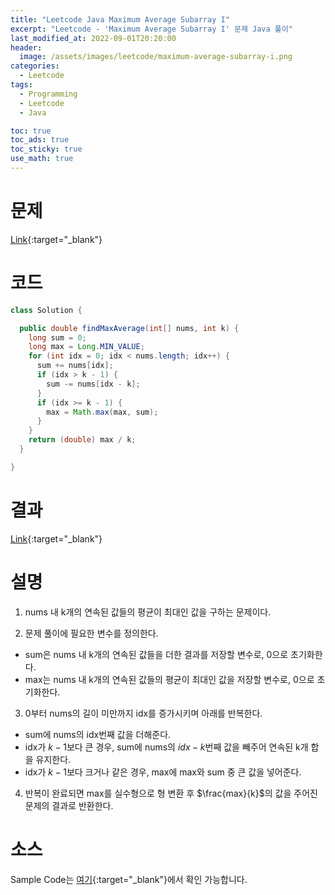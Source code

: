```yaml
---
title: "Leetcode Java Maximum Average Subarray I"
excerpt: "Leetcode - 'Maximum Average Subarray I' 문제 Java 풀이"
last_modified_at: 2022-09-01T20:20:00
header:
  image: /assets/images/leetcode/maximum-average-subarray-i.png
categories:
  - Leetcode
tags:
  - Programming
  - Leetcode
  - Java

toc: true
toc_ads: true
toc_sticky: true
use_math: true
---
```

# 문제
[Link](https://leetcode.com/problems/maximum-average-subarray-i/){:target="_blank"}

# 코드
```java
class Solution {

  public double findMaxAverage(int[] nums, int k) {
    long sum = 0;
    long max = Long.MIN_VALUE;
    for (int idx = 0; idx < nums.length; idx++) {
      sum += nums[idx];
      if (idx > k - 1) {
        sum -= nums[idx - k];
      }
      if (idx >= k - 1) {
        max = Math.max(max, sum);
      }
    }
    return (double) max / k;
  }

}
```

# 결과
[Link](https://leetcode.com/submissions/detail/788746584/){:target="_blank"}

# 설명
1. nums 내 k개의 연속된 값들의 평균이 최대인 값을 구하는 문제이다.

2. 문제 풀이에 필요한 변수를 정의한다.
- sum은 nums 내 k개의 연속된 값들을 더한 결과를 저장할 변수로, 0으로 초기화한다.
- max는 nums 내 k개의 연속된 값들의 평균이 최대인 값을 저장할 변수로, 0으로 초기화한다.

3. 0부터 nums의 길이 미만까지 idx를 증가시키며 아래를 반복한다.
- sum에 nums의 idx번째 값을 더해준다.
- idx가 $k - 1$보다 큰 경우, sum에 nums의 $idx - k$번째 값을 빼주어 연속된 k개 합을 유지한다.
- idx가 $k - 1$보다 크거나 같은 경우, max에 max와 sum 중 큰 값을 넣어준다.

4. 반복이 완료되면 max를 실수형으로 형 변환 후 $\frac{max}{k}$의 값을 주어진 문제의 결과로 반환한다.

# 소스
Sample Code는 [여기](https://github.com/GracefulSoul/leetcode/blob/master/src/main/java/gracefulsoul/problems/MaximumAverageSubarrayI.java){:target="_blank"}에서 확인 가능합니다.
